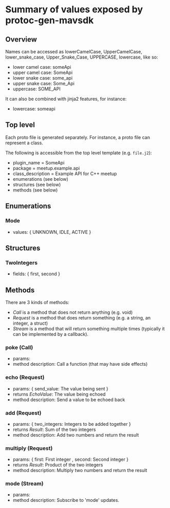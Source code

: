 # Summary of values exposed by protoc-gen-mavsdk

## Overview

Names can be accessed as lowerCamelCase, UpperCamelCase, lower_snake_case, Upper_Snake_Case, UPPERCASE, lowercase, like so:

* lower camel case: someApi
* upper camel case: SomeApi
* lower snake case: some_api
* upper snake case: Some_Api
* uppercase: SOME_API

It can also be combined with jinja2 features, for instance:

* lowercase: someapi

## Top level

Each proto file is generated separately. For instance, a proto file can represent a class.

The following is accessible from the top level template (e.g. `file.j2`):

* plugin_name = SomeApi
* package = meetup.example.api
* class_description = Example API for C++ meetup
* enumerations (see below)
* structures (see below)
* methods (see below)

## Enumerations
### Mode

* values: {
  UNKNOWN,
  IDLE,
  ACTIVE
}

## Structures
### TwoIntegers
* fields: {
  first,
  second
}

## Methods
There are 3 kinds of methods:

* _Call_ is a method that does not return anything (e.g. void)
* _Request_ is a method that does return something (e.g. a string, an integer, a struct)
* _Stream_ is a method that will return something multiple times (typically it can be implemented by a callback).

### poke (Call)
* params: <none>
* method description: Call a function (that may have side effects)

### echo (Request)
* params: {
  send_value: The value being sent
}
* returns _EchoValue_: The value being echoed
* method description: Send a value to be echoed back

### add (Request)
* params: {
  two_integers: Integers to be added together
}
* returns _Result_: Sum of the two integers
* method description: Add two numbers and return the result

### multiply (Request)
* params: {
  first: First integer
,
  second: Second integer
}
* returns _Result_: Product of the two integers
* method description: Multiply two numbers and return the result

### mode (Stream)
* params: <none>
* method description: Subscribe to 'mode' updates.

